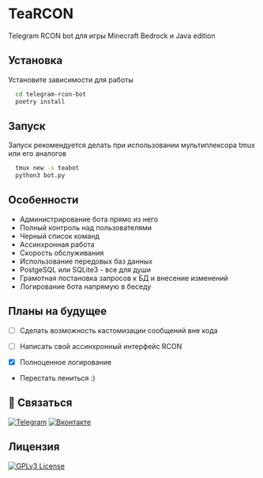 
# TeaRCON

Telegram RCON bot для игры Minecraft Bedrock и Java edition



## Установка

Установите зависимости для работы

```bash
  cd telegram-rcon-bot
  poetry install

```
    
## Запуск

Запуск рекомендуется делать при использовании мультиплексора tmux или его аналогов

```bash
  tmux new -s teabot 
  python3 bot.py 
```


## Особенности

- Администрирование бота прямо из него
- Полный контроль над пользователями
- Черный список команд
- Ассинхронная работа
- Скорость обслуживания
- Использование передовых баз данных
- PostgeSQL или SQLite3 - все для души
- Грамотная постановка запросов к БД и внесение изменений
- Логирование бота напрямую в беседу


## Планы на будущее

- [ ] Сделать возможность кастомизации сообщений вне кода

- [ ] Написать свой ассинхронный интерфейс RCON

- [X] Полноценное логирование
- Перестать лениться :)
## 🔗 Связаться
[![Telegram](https://img.shields.io/badge/Telegram-2CA5E0?style=for-the-badge&logo=telegram&logoColor=white)](https://t.me/teanus)
[![Вконтакте](https://img.shields.io/badge/вконтакте-%232E87FB.svg?&style=for-the-badge&logo=vk&logoColor=white
)](https://vk.com/dimawinchester)


## Лицензия


[![GPLv3 License](https://img.shields.io/badge/License-GPL%20v3-yellow.svg)](https://opensource.org/licenses/)


